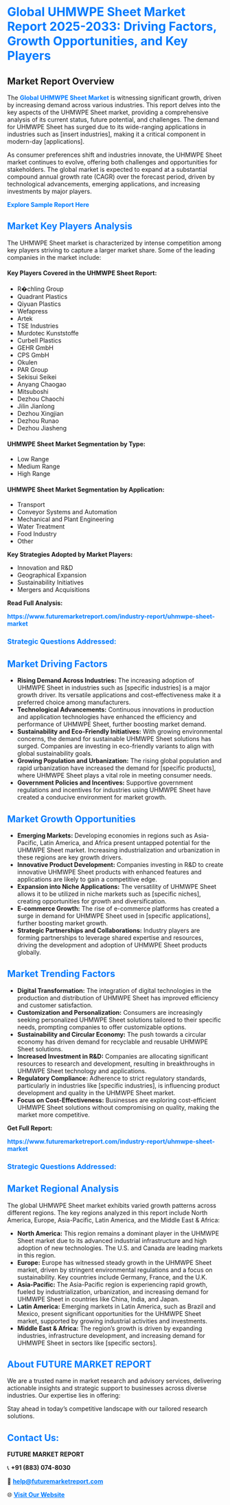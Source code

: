 <h1 style="color: #007BFF;">Global UHMWPE Sheet Market Report 2025-2033: Driving Factors, Growth Opportunities, and Key Players</h1>

<section id="overview">
<h2>Market Report Overview</h2>
<p>The <a href="https://www.futuremarketreport.com/industry-report/uhmwpe-sheet-market" style="color: #007BFF; text-decoration: none;"><strong>Global UHMWPE Sheet Market</strong></a> is witnessing significant growth, driven by increasing demand across various industries. This report delves into the key aspects of the UHMWPE Sheet market, providing a comprehensive analysis of its current status, future potential, and challenges. The demand for UHMWPE Sheet has surged due to its wide-ranging applications in industries such as [insert industries], making it a critical component in modern-day [applications].</p>
<p>As consumer preferences shift and industries innovate, the UHMWPE Sheet market continues to evolve, offering both challenges and opportunities for stakeholders. The global market is expected to expand at a substantial compound annual growth rate (CAGR) over the forecast period, driven by technological advancements, emerging applications, and increasing investments by major players.</p>
</section>

<section id="overview">
<p><a href="https://www.futuremarketreport.com/request-sample/reportId=106228" style="color: #007BFF; text-decoration: none;"><strong>Explore Sample Report Here</strong></a></p>
</section>

<section id="key-players">
<h2 style="color: #007BFF;">Market Key Players Analysis</h2>
<p>The UHMWPE Sheet market is characterized by intense competition among key players striving to capture a larger market share. Some of the leading companies in the market include:</p>
<h4>Key Players Covered in the UHMWPE Sheet Report:</h4>
<ul><li>R�chling Group</li><li>Quadrant Plastics</li><li>Qiyuan Plastics</li><li>Wefapress</li><li>Artek</li><li>TSE Industries</li><li>Murdotec Kunststoffe</li><li>Curbell Plastics</li><li>GEHR GmbH</li><li>CPS GmbH</li><li>Okulen</li><li>PAR Group</li><li>Sekisui Seikei</li><li>Anyang Chaogao</li><li>Mitsuboshi</li><li>Dezhou Chaochi</li><li>Jilin Jianlong</li><li>Dezhou Xingjian</li><li>Dezhou Runao</li><li>Dezhou Jiasheng</li></ul>
<h4>UHMWPE Sheet Market Segmentation by Type:</h4>
<ul><li>Low Range</li><li>Medium Range</li><li>High Range</li></ul>

<h4>UHMWPE Sheet Market Segmentation by Application:</h4>
<ul><li>Transport</li><li>Conveyor Systems and Automation</li><li>Mechanical and Plant Engineering</li><li>Water Treatment</li><li>Food Industry</li><li>Other</li></ul>
<p><strong>Key Strategies Adopted by Market Players:</strong></p>
<ul>
<li>Innovation and R&D</li>
<li>Geographical Expansion</li>
<li>Sustainability Initiatives</li>
<li>Mergers and Acquisitions</li>
</ul>
</section>

<section>
<p><strong>Read Full Analysis: </strong></p><a href="https://www.futuremarketreport.com/industry-report/uhmwpe-sheet-market" style="color: #007BFF; text-decoration: none;"><strong>https://www.futuremarketreport.com/industry-report/uhmwpe-sheet-market</strong></a>
<h3 style="color: #007BFF;">Strategic Questions Addressed:</h3>
</section>

<section id="driving-factors">
<h2 style="color: #007BFF;">Market Driving Factors</h2>
<ul>
<li><strong>Rising Demand Across Industries:</strong> The increasing adoption of UHMWPE Sheet in industries such as [specific industries] is a major growth driver. Its versatile applications and cost-effectiveness make it a preferred choice among manufacturers.</li>
<li><strong>Technological Advancements:</strong> Continuous innovations in production and application technologies have enhanced the efficiency and performance of UHMWPE Sheet, further boosting market demand.</li>
<li><strong>Sustainability and Eco-Friendly Initiatives:</strong> With growing environmental concerns, the demand for sustainable UHMWPE Sheet solutions has surged. Companies are investing in eco-friendly variants to align with global sustainability goals.</li>
<li><strong>Growing Population and Urbanization:</strong> The rising global population and rapid urbanization have increased the demand for [specific products], where UHMWPE Sheet plays a vital role in meeting consumer needs.</li>
<li><strong>Government Policies and Incentives:</strong> Supportive government regulations and incentives for industries using UHMWPE Sheet have created a conducive environment for market growth.</li>
</ul>
</section>

<section id="growth-opportunities">
<h2 style="color: #007BFF;">Market Growth Opportunities</h2>
<ul>
<li><strong>Emerging Markets:</strong> Developing economies in regions such as Asia-Pacific, Latin America, and Africa present untapped potential for the UHMWPE Sheet market. Increasing industrialization and urbanization in these regions are key growth drivers.</li>
<li><strong>Innovative Product Development:</strong> Companies investing in R&D to create innovative UHMWPE Sheet products with enhanced features and applications are likely to gain a competitive edge.</li>
<li><strong>Expansion into Niche Applications:</strong> The versatility of UHMWPE Sheet allows it to be utilized in niche markets such as [specific niches], creating opportunities for growth and diversification.</li>
<li><strong>E-commerce Growth:</strong> The rise of e-commerce platforms has created a surge in demand for UHMWPE Sheet used in [specific applications], further boosting market growth.</li>
<li><strong>Strategic Partnerships and Collaborations:</strong> Industry players are forming partnerships to leverage shared expertise and resources, driving the development and adoption of UHMWPE Sheet products globally.</li>
</ul>
</section>

<section id="trending-factors">
<h2 style="color: #007BFF;">Market Trending Factors</h2>
<ul>
<li><strong>Digital Transformation:</strong> The integration of digital technologies in the production and distribution of UHMWPE Sheet has improved efficiency and customer satisfaction.</li>
<li><strong>Customization and Personalization:</strong> Consumers are increasingly seeking personalized UHMWPE Sheet solutions tailored to their specific needs, prompting companies to offer customizable options.</li>
<li><strong>Sustainability and Circular Economy:</strong> The push towards a circular economy has driven demand for recyclable and reusable UHMWPE Sheet solutions.</li>
<li><strong>Increased Investment in R&D:</strong> Companies are allocating significant resources to research and development, resulting in breakthroughs in UHMWPE Sheet technology and applications.</li>
<li><strong>Regulatory Compliance:</strong> Adherence to strict regulatory standards, particularly in industries like [specific industries], is influencing product development and quality in the UHMWPE Sheet market.</li>
<li><strong>Focus on Cost-Effectiveness:</strong> Businesses are exploring cost-efficient UHMWPE Sheet solutions without compromising on quality, making the market more competitive.</li>
</ul>
</section>

<section>
<p><strong>Get Full Report: </strong></p><a href="https://www.futuremarketreport.com/industry-report/uhmwpe-sheet-market" style="color: #007BFF; text-decoration: none;"><strong>https://www.futuremarketreport.com/industry-report/uhmwpe-sheet-market</strong></a>
<h3 style="color: #007BFF;">Strategic Questions Addressed:</h3>
</section>


<section id="regional-analysis">
<h2 style="color: #007BFF;">Market Regional Analysis</h2>
<p>The global UHMWPE Sheet market exhibits varied growth patterns across different regions. The key regions analyzed in this report include North America, Europe, Asia-Pacific, Latin America, and the Middle East & Africa:</p>
<ul>
<li><strong>North America:</strong> This region remains a dominant player in the UHMWPE Sheet market due to its advanced industrial infrastructure and high adoption of new technologies. The U.S. and Canada are leading markets in this region.</li>
<li><strong>Europe:</strong> Europe has witnessed steady growth in the UHMWPE Sheet market, driven by stringent environmental regulations and a focus on sustainability. Key countries include Germany, France, and the U.K.</li>
<li><strong>Asia-Pacific:</strong> The Asia-Pacific region is experiencing rapid growth, fueled by industrialization, urbanization, and increasing demand for UHMWPE Sheet in countries like China, India, and Japan.</li>
<li><strong>Latin America:</strong> Emerging markets in Latin America, such as Brazil and Mexico, present significant opportunities for the UHMWPE Sheet market, supported by growing industrial activities and investments.</li>
<li><strong>Middle East & Africa:</strong> The region’s growth is driven by expanding industries, infrastructure development, and increasing demand for UHMWPE Sheet in sectors like [specific sectors].</li>
</ul>
</section>

<footer>
<h2 style="color: #007BFF;">About FUTURE MARKET REPORT</h2>
<p>We are a trusted name in market research and advisory services, delivering actionable insights and strategic support to businesses across diverse industries. Our expertise lies in offering:</p>

<p>Stay ahead in today’s competitive landscape with our tailored research solutions.</p>

<h2 style="color: #007BFF;">Contact Us:</h2>
<p><strong>FUTURE MARKET REPORT</strong></p>
<p>📞 <strong>+91 (883) 074-8030</strong></p>
<p>📧 <strong><a href="mailto:help@futuremarketreport.com" style="color: #007BFF;">help@futuremarketreport.com</a></strong></p>
<p>🌐 <strong><a href="https://www.futuremarketreport.com/" style="color: #007BFF;">Visit Our Website</a></strong></p>
</footer>